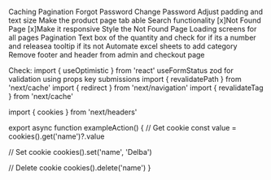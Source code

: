 Caching
Pagination
Forgot Password
Change Password
Adjust padding and text size
Make the product page tab able
Search functionality
[x]Not Found Page
[x]Make it responsive
Style the Not Found Page
Loading screens for all pages
Pagination
Text box of the quantity and check for if its a number and releasea tooltip if its not
Automate excel sheets to add category
Remove footer and header from admin and checkout page

Check:
import { useOptimistic } from 'react'
useFormStatus
zod for validation
using props
key submissions
import { revalidatePath } from 'next/cache'
import { redirect } from 'next/navigation'
import { revalidateTag } from 'next/cache'
 
import { cookies } from 'next/headers'
 
export async function exampleAction() {
  // Get cookie
  const value = cookies().get('name')?.value
 
  // Set cookie
  cookies().set('name', 'Delba')
 
  // Delete cookie
  cookies().delete('name')
}